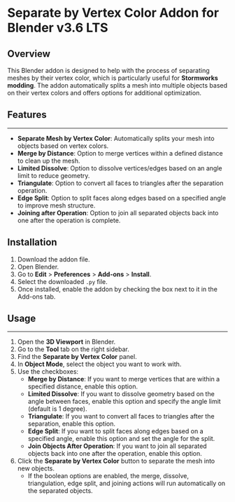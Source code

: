 Separate by Vertex Color Addon for Blender v3.6 LTS
=========================================

Overview
--------
This Blender addon is designed to help with the process of separating meshes by their vertex color,
which is particularly useful for **Stormworks modding**. The addon automatically splits a mesh into
multiple objects based on their vertex colors and offers options for additional optimization.

## Features
--------
- **Separate Mesh by Vertex Color**: Automatically splits your mesh into objects based on vertex colors.
- **Merge by Distance**: Option to merge vertices within a defined distance to clean up the mesh.
- **Limited Dissolve**: Option to dissolve vertices/edges based on an angle limit to reduce geometry.
- **Triangulate**: Option to convert all faces to triangles after the separation operation.
- **Edge Split**: Option to split faces along edges based on a specified angle to improve mesh structure.
- **Joining after Operation**: Option to join all separated objects back into one after the operation is complete.


Installation
--------
1. Download the addon file.
2. Open Blender.
3. Go to **Edit** > **Preferences** > **Add-ons** > **Install**.
4. Select the downloaded `.py` file.
5. Once installed, enable the addon by checking the box next to it in the Add-ons tab.

## Usage
--------
1. Open the **3D Viewport** in Blender.
2. Go to the **Tool** tab on the right sidebar.
3. Find the **Separate by Vertex Color** panel.
4. In **Object Mode**, select the object you want to work with.
5. Use the checkboxes:
   - **Merge by Distance**: If you want to merge vertices that are within a specified distance, enable this option.
   - **Limited Dissolve**: If you want to dissolve geometry based on the angle between faces, enable this option and specify the angle limit (default is 1 degree).
   - **Triangulate**: If you want to convert all faces to triangles after the separation, enable this option.
   - **Edge Split**: If you want to split faces along edges based on a specified angle, enable this option and set the angle for the split.
   - **Join Objects After Operation**: If you want to join all separated objects back into one after the operation, enable this option.
6. Click the **Separate by Vertex Color** button to separate the mesh into new objects.
   - If the boolean options are enabled, the merge, dissolve, triangulation, edge split, and joining actions will run automatically on the separated objects.


